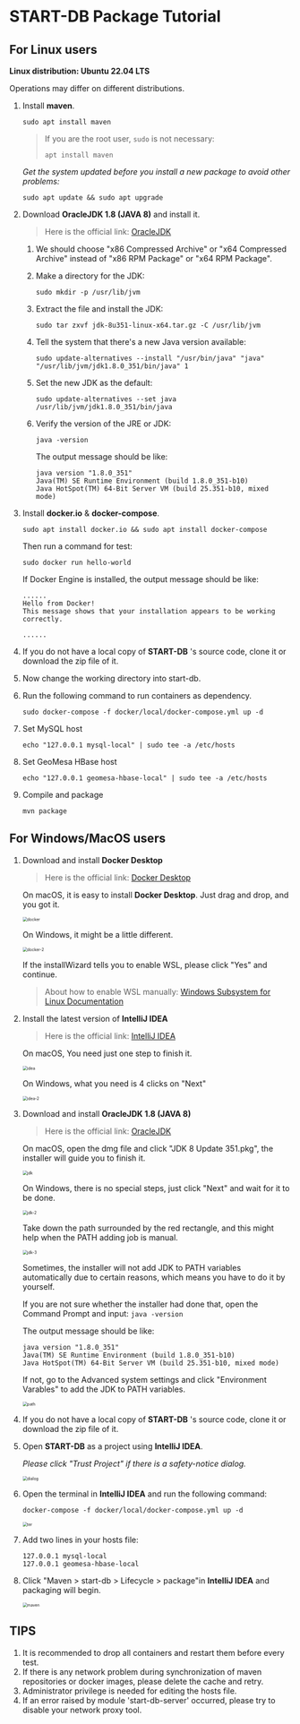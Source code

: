 # START-DB Package Tutorial

## For Linux users

**Linux distribution: Ubuntu 22.04 LTS**

Operations may differ on different distributions.

1. Install **maven**.

   `sudo apt install maven`

   > If you are the root user, `sudo` is not necessary:
   >
   > `apt install maven`

   _Get the system updated before you install a new package to avoid other problems:_

   `sudo apt update && sudo apt upgrade`

2. Download **OracleJDK 1.8 (JAVA 8)** and install it.

   > Here is the official link: [OracleJDK](https://www.oracle.com/java/technologies/downloads/#java8-linux)

   1. We should choose "x86 Compressed Archive" or "x64 Compressed Archive" instead of "x86 RPM Package" or "x64 RPM Package".

   2. Make a directory for the JDK:

      `sudo mkdir -p /usr/lib/jvm`

   3. Extract the file and install the JDK:

      `sudo tar zxvf jdk-8u351-linux-x64.tar.gz -C /usr/lib/jvm`

   4. Tell the system that there's a new Java version available:

      `sudo update-alternatives --install "/usr/bin/java" "java" "/usr/lib/jvm/jdk1.8.0_351/bin/java" 1`

   5. Set the new JDK as the default:

      `sudo update-alternatives --set java /usr/lib/jvm/jdk1.8.0_351/bin/java`

   6. Verify the version of the JRE or JDK:

      `java -version`

      The output message should be like:

      ```
      java version "1.8.0_351"
      Java(TM) SE Runtime Environment (build 1.8.0_351-b10)
      Java HotSpot(TM) 64-Bit Server VM (build 25.351-b10, mixed mode)
      ```

3. Install **docker.io** & **docker-compose**.

   `sudo apt install docker.io && sudo apt install docker-compose`

   Then run a command for test:

   `sudo docker run hello-world`

   If Docker Engine is installed, the output message should be like:

   ```
   ......
   Hello from Docker!
   This message shows that your installation appears to be working correctly.

   ......
   ```

4. If you do not have a local copy of **START-DB** 's source code, clone it or download the zip file of it.

5. Now change the working directory into start-db.

6. Run the following command to run containers as dependency.

   `sudo docker-compose -f docker/local/docker-compose.yml up -d`

7. Set MySQL host

   `echo "127.0.0.1 mysql-local" | sudo tee -a /etc/hosts`

8. Set GeoMesa HBase host

   `echo "127.0.0.1 geomesa-hbase-local" | sudo tee -a /etc/hosts`

9. Compile and package

   `mvn package`

## For Windows/MacOS users

1. Download and install **Docker Desktop**

   > Here is the official link: [Docker Desktop](https://www.docker.com/products/docker-desktop/)

   On macOS, it is easy to install **Docker Desktop**. Just drag and drop, and you got it.

   <img src="./START-DB Package Tutorial.assets/docker.png" alt="docker" style="zoom:50%;" />

   On Windows, it might be a little different.

   <img src="./START-DB Package Tutorial.assets/docker-2.png" alt="docker-2" style="zoom:50%;" />

   If the installWizard tells you to enable WSL, please click "Yes" and continue.

   > About how to enable WSL manually: [Windows Subsystem for Linux Documentation](https://learn.microsoft.com/en-US/windows/wsl/)

2. Install the latest version of **IntelliJ IDEA**

   > Here is the official link: [IntelliJ IDEA](https://www.jetbrains.com/idea/)

   On macOS, You need just one step to finish it.

   <img src="./START-DB Package Tutorial.assets/idea.png" alt="idea" style="zoom:50%;" />

   On Windows, what you need is 4 clicks on "Next"

   <img src="./START-DB Package Tutorial.assets/idea-2.png" alt="idea-2" style="zoom:50%;" />

3. Download and install **OracleJDK 1.8 (JAVA 8)**

   > Here is the official link: [OracleJDK](https://www.oracle.com/java/technologies/downloads/)

   On macOS, open the dmg file and click "JDK 8 Update 351.pkg", the installer will guide you to finish it.

   <img src="./START-DB Package Tutorial.assets/jdk.png" alt="jdk" style="zoom:50%;" />

   On Windows, there is no special steps, just click "Next" and wait for it to be done.

   <img src="./START-DB Package Tutorial.assets/jdk-2.png" alt="jdk-2" style="zoom:50%;" />

   Take down the path surrounded by the red rectangle, and this might help when the PATH adding job is manual.

   <img src="./START-DB Package Tutorial.assets/jdk-3.png" alt="jdk-3" style="zoom:50%;" />

   Sometimes, the installer will not add JDK to PATH variables automatically due to certain reasons, which means you have to do it by yourself.

   If you are not sure whether the installer had done that, open the Command Prompt and input: `java -version`

   The output message should be like:

   ```
   java version "1.8.0_351"
   Java(TM) SE Runtime Environment (build 1.8.0_351-b10)
   Java HotSpot(TM) 64-Bit Server VM (build 25.351-b10, mixed mode)
   ```

   If not, go to the Advanced system settings and click "Environment Varables" to add the JDK to PATH variables.

   <img src="./START-DB Package Tutorial.assets/path.png" alt="path" style="zoom:50%;" />

4. If you do not have a local copy of **START-DB** 's source code, clone it or download the zip file of it.

5. Open **START-DB** as a project using **IntelliJ IDEA**.

   _Please click "Trust Project" if there is a safety-notice dialog._

   <img src="./START-DB Package Tutorial.assets/dialog.png" alt="dialog" style="zoom:50%;" />

6. Open the terminal in **IntelliJ IDEA** and run the following command:

   `docker-compose -f docker/local/docker-compose.yml up -d`

   <img src="./START-DB Package Tutorial.assets/ter.png" alt="ter" style="zoom:50%;" />

7. Add two lines in your hosts file:

   ```
   127.0.0.1 mysql-local
   127.0.0.1 geomesa-hbase-local
   ```

8. Click "Maven > start-db > Lifecycle > package"in **IntelliJ IDEA** and packaging will begin.

   <img src="./START-DB Package Tutorial.assets/maven.png" alt="maven" style="zoom:50%;" />

## TIPS

1. It is recommended to drop all containers and restart them before every test.
2. If there is any network problem during synchronization of maven repositories or docker images, please delete the cache and retry.
3. Administrator privilege is needed for editing the hosts file.
4. If an error raised by module 'start-db-server' occurred, please try to disable your network proxy tool.
